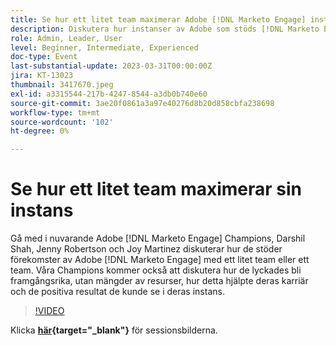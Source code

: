 ```yaml
---
title: Se hur ett litet team maximerar Adobe [!DNL Marketo Engage] instance
description: Diskutera hur instanser av Adobe som stöds [!DNL Marketo Engage] med ett litet team eller ett team.
role: Admin, Leader, User
level: Beginner, Intermediate, Experienced
doc-type: Event
last-substantial-update: 2023-03-31T00:00:00Z
jira: KT-13023
thumbnail: 3417670.jpeg
exl-id: a3315544-217b-4247-8544-a3db0b740e60
source-git-commit: 3ae20f0861a3a97e40276d8b20d858cbfa238698
workflow-type: tm+mt
source-wordcount: '102'
ht-degree: 0%

---
```


# Se hur ett litet team maximerar sin instans

Gå med i nuvarande Adobe [!DNL Marketo Engage] Champions, Darshil Shah, Jenny Robertson och Joy Martinez diskuterar hur de stöder förekomster av Adobe [!DNL Marketo Engage] med ett litet team eller ett team. Våra Champions kommer också att diskutera hur de lyckades bli framgångsrika, utan mängder av resurser, hur detta hjälpte deras karriär och de positiva resultat de kunde se i deras instans.

>[!VIDEO](https://video.tv.adobe.com/v/3417670/?quality=12&learn=on)

Klicka **[här](assets/small-team-instance.pdf){target="_blank"}** för sessionsbilderna.
